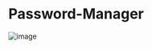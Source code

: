 ﻿# Password-Manager
![image](https://user-images.githubusercontent.com/114987949/195306288-fff4fcf2-16eb-4647-8916-d9048239fbea.png)

